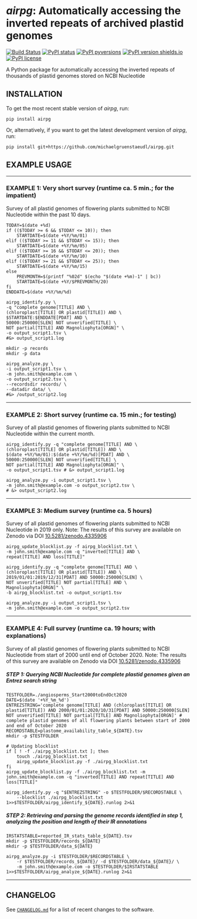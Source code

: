 *airpg*: Automatically accessing the inverted repeats of archived plastid genomes
=================================================================================

[![Build Status](https://travis-ci.com/michaelgruenstaeudl/airpg.svg?branch=master)](https://travis-ci.com/michaelgruenstaeudl/airpg)
[![PyPI status](https://img.shields.io/pypi/status/airpg.svg)](https://pypi.python.org/pypi/airpg/)
[![PyPI pyversions](https://img.shields.io/pypi/pyversions/airpg.svg)](https://pypi.python.org/pypi/airpg/)
[![PyPI version shields.io](https://img.shields.io/pypi/v/airpg.svg)](https://pypi.python.org/pypi/airpg/)
[![PyPI license](https://img.shields.io/pypi/l/airpg.svg)](https://pypi.python.org/pypi/airpg/)

A Python package for automatically accessing the inverted repeats of thousands of plastid genomes stored on NCBI Nucleotide

## INSTALLATION
To get the most recent stable version of *airpg*, run:

    pip install airpg

Or, alternatively, if you want to get the latest development version of *airpg*, run:

    pip install git+https://github.com/michaelgruenstaeudl/airpg.git


## EXAMPLE USAGE

---------------------------------------------------------------------------------------------------------------------------

### EXAMPLE 1: Very short survey (runtime ca. 5 min.; for the impatient)
Survey of all plastid genomes of flowering plants submitted to NCBI Nucleotide within the past 10 days.
```
TODAY=$(date +%d)
if (($TODAY >= 6 && $TODAY <= 10)); then
    STARTDATE=$(date +%Y/%m/01)
elif (($TODAY >= 11 && $TODAY <= 15)); then
    STARTDATE=$(date +%Y/%m/05)
elif (($TODAY >= 16 && $TODAY <= 20)); then
    STARTDATE=$(date +%Y/%m/10)
elif (($TODAY >= 21 && $TODAY <= 25)); then
    STARTDATE=$(date +%Y/%m/15)
else
    PREVMONTH=$(printf "%02d" $(echo "$(date +%m)-1" | bc))
    STARTDATE=$(date +%Y/$PREVMONTH/20)
fi
ENDDATE=$(date +%Y/%m/%d)

airpg_identify.py \
-q "complete genome[TITLE] AND \
(chloroplast[TITLE] OR plastid[TITLE]) AND \
$STARTDATE:$ENDDATE[PDAT] AND \
50000:250000[SLEN] NOT unverified[TITLE] \
NOT partial[TITLE] AND Magnoliophyta[ORGN]" \
-o output_script1.tsv \
#&> output_script1.log

mkdir -p records
mkdir -p data

airpg_analyze.py \
-i output_script1.tsv \
-m john.smith@example.com \
-o output_script2.tsv \
--recordsdir records/ \
--datadir data/ \
#&> /output_script2.log
```

---------------------------------------------------------------------------------------------------------------------------

### EXAMPLE 2: Short survey (runtime ca. 15 min.; for testing)
Survey of all plastid genomes of flowering plants submitted to NCBI Nucleotide within the current month.
```
airpg_identify.py -q "complete genome[TITLE] AND \
(chloroplast[TITLE] OR plastid[TITLE]) AND \
$(date +%Y/%m/01):$(date +%Y/%m/%d)[PDAT] AND \
50000:250000[SLEN] NOT unverified[TITLE] \
NOT partial[TITLE] AND Magnoliophyta[ORGN]" \
-o output_script1.tsv # &> output_script1.log

airpg_analyze.py -i output_script1.tsv \
-m john.smith@example.com -o output_script2.tsv \
# &> output_script2.log
```

---------------------------------------------------------------------------------------------------------------------------

### EXAMPLE 3: Medium survey (runtime ca. 5 hours)
Survey of all plastid genomes of flowering plants submitted to NCBI Nucleotide in 2019 only. Note: The results of this survey are available on Zenodo via DOI [10.5281/zenodo.4335906](https://zenodo.org/record/4335906)
```
airpg_update_blocklist.py -f airpg_blocklist.txt \
-m john.smith@example.com -q "inverted[TITLE] AND \
repeat[TITLE] AND loss[TITLE]"

airpg_identify.py -q "complete genome[TITLE] AND \
(chloroplast[TITLE] OR plastid[TITLE]) AND \
2019/01/01:2019/12/31[PDAT] AND 50000:250000[SLEN] \
NOT unverified[TITLE] NOT partial[TITLE] AND \
Magnoliophyta[ORGN]" \
-b airpg_blocklist.txt -o output_script1.tsv

airpg_analyze.py -i output_script1.tsv \
-m john.smith@example.com -o output_script2.tsv
```

---------------------------------------------------------------------------------------------------------------------------

### EXAMPLE 4: Full survey (runtime ca. 19 hours; with explanations)
Survey of all plastid genomes of flowering plants submitted to NCBI Nucleotide from start of 2000 until end of October 2020. Note: The results of this survey are available on Zenodo via DOI [10.5281/zenodo.4335906](https://zenodo.org/record/4335906)

##### STEP 1: Querying NCBI Nucleotide for complete plastid genomes given an Entrez search string
```
TESTFOLDER=./angiosperms_Start2000toEndOct2020
DATE=$(date '+%Y_%m_%d')
ENTREZSTRING='complete genome[TITLE] AND (chloroplast[TITLE] OR plastid[TITLE]) AND 2000/01/01:2020/10/31[PDAT] AND 50000:250000[SLEN] NOT unverified[TITLE] NOT partial[TITLE] AND Magnoliophyta[ORGN]' # complete plastid genomes of all flowering plants between start of 2000 and end of October 2020
RECORDSTABLE=plastome_availability_table_${DATE}.tsv
mkdir -p $TESTFOLDER

# Updating blocklist
if [ ! -f ./airpg_blocklist.txt ]; then
    touch ./airpg_blocklist.txt
    airpg_update_blocklist.py -f ./airpg_blocklist.txt
fi
airpg_update_blocklist.py -f ./airpg_blocklist.txt -m john.smith@example.com -q "inverted[TITLE] AND repeat[TITLE] AND loss[TITLE]"

airpg_identify.py -q "$ENTREZSTRING" -o $TESTFOLDER/$RECORDSTABLE \
    --blocklist ./airpg_blocklist.txt 1>>$TESTFOLDER/airpg_identify_${DATE}.runlog 2>&1
```

##### STEP 2: Retrieving and parsing the genome records identified in step 1, analyzing the position and length of their IR annotations
```
IRSTATSTABLE=reported_IR_stats_table_${DATE}.tsv
mkdir -p $TESTFOLDER/records_${DATE}
mkdir -p $TESTFOLDER/data_${DATE}

airpg_analyze.py -i $TESTFOLDER/$RECORDSTABLE \
    -r $TESTFOLDER/records_${DATE}/ -d $TESTFOLDER/data_${DATE}/ \
    -m john.smith@example.com -o $TESTFOLDER/$IRSTATSTABLE 1>>$TESTFOLDER/airpg_analyze_${DATE}.runlog 2>&1
```

---------------------------------------------------------------------------------------------------------------------------

<!--
## FOO BAR BAZ
```
Foo bar baz
```
-->

## CHANGELOG
See [`CHANGELOG.md`](CHANGELOG.md) for a list of recent changes to the software.
